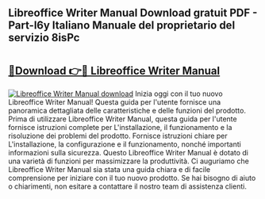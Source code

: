 ## Libreoffice Writer Manual Download gratuit PDF - Part-l6y Italiano Manuale del proprietario del servizio 8isPc

# <h2><a href="http://dfgivdb.blite.top/?on=Libreoffice+Writer+Manual">🔗Download 👉🔴 Libreoffice Writer Manual</a></h2>

[![Libreoffice Writer Manual download](https://i.imgur.com/lujVjoI.png)](http://dfgivdb.blite.top/?on=Libreoffice+Writer+Manual)
Inizia oggi con il tuo nuovo Libreoffice Writer Manual! Questa guida per l'utente fornisce una panoramica dettagliata delle caratteristiche e delle funzioni del prodotto. Prima di utilizzare Libreoffice Writer Manual, questa guida per l'utente fornisce istruzioni complete per L'installazione, il funzionamento e la risoluzione dei problemi del prodotto. Fornisce istruzioni chiare per L'installazione, la configurazione e il funzionamento, nonché importanti informazioni sulla sicurezza. Questo Libreoffice Writer Manual è dotato di una varietà di funzioni per massimizzare la produttività. Ci auguriamo che Libreoffice Writer Manual sia stata una guida chiara e di facile comprensione per iniziare con il tuo nuovo prodotto. Se hai bisogno di aiuto o chiarimenti, non esitare a contattare il nostro team di assistenza clienti.
